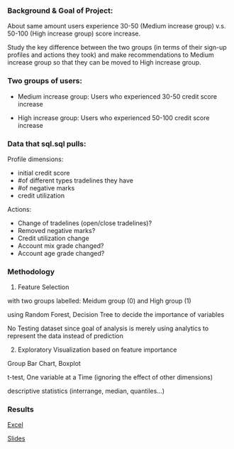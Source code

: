### Background & Goal of Project: 
About same amount users experience 30-50 (Medium increase group) v.s. 50-100 (High increase group) score increase.

Study the key difference between the two groups (in terms of their sign-up profiles and actions they took) and make recommendations to Medium increase group so that they can be moved to High increase group.

### Two groups of users:
- Medium increase group: Users who experienced 30-50 credit score increase

- High increase group: Users who experienced 50-100 credit score increase

### Data that sql.sql pulls:

Profile dimensions: 
  - initial credit score
  - #of different types tradelines they have
  - #of negative marks
  - credit utilization

Actions: 
  - Change of tradelines (open/close tradelines)?
  - Removed negative marks?
  - Credit utilization change
  - Account mix grade changed?
  - Account age grade changed?
  
  ### Methodology
  1. Feature Selection

with two groups labelled: Meidum group (0) and High group (1)

using Random Forest, Decision Tree to decide the importance of variables

No Testing dataset since goal of analysis is merely using analytics to represent the data instead of prediction

  2. Exploratory Visualization based on feature importance
  
Group Bar Chart, Boxplot

t-test, One variable at a Time (ignoring the effect of other dimensions) 

descriptive statistics (interrange, median, quantiles...)
  
  ### Results
[Excel](https://docs.google.com/spreadsheets/d/1THX2HWMX-7I7LsGl6WRc7QVK6PUSTYxgmN4zmR8qbKg/edit#gid=0)

[Slides](https://docs.google.com/presentation/d/1dmb6i4BL3jDMRQFUOcLBhSp67c8JgdMabdtWhPiZVQo/edit#slide=id.g47e7b63294_0_0)
